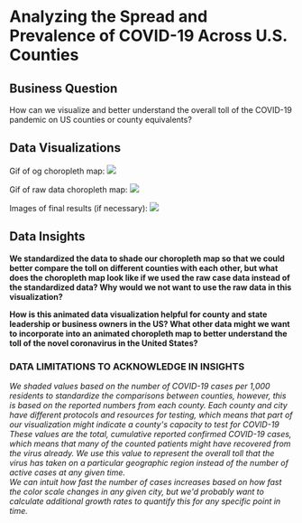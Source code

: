 # Analyzing the Spread and Prevalence of COVID-19 Across U.S. Counties

## Business Question
How can we visualize and better understand the overall toll of the COVID-19 pandemic on US counties or county equivalents?

## Data Visualizations
Gif of og choropleth map: ![](Images/)

Gif of raw data choropleth map: ![](Images/)

Images of final results (if necessary): ![](Images/)

## Data Insights
__We standardized the data to shade our choropleth map so that we could better compare the toll on different counties with each other, but what does the choropleth map look like if we used the raw case data instead of the standardized data? Why would we not want to use the raw data in this visualization?__

__How is this animated data visualization helpful for county and state leadership or business owners in the US? What other data might we want to incorporate into an animated choropleth map to better understand the toll of the novel coronavirus in the United States?__

### DATA LIMITATIONS TO ACKNOWLEDGE IN INSIGHTS
_We shaded values based on the number of COVID-19 cases per 1,000 residents to standardize the comparisons between counties, however, this is based on the reported numbers from each county. Each county and city have different protocols and resources for testing, which means that part of our visualization might indicate a county's capacity to test for COVID-19
These values are the total, cumulative reported confirmed COVID-19 cases, which means that many of the counted patients might have recovered from the virus already. We use this value to represent the overall toll that the virus has taken on a particular geographic region instead of the number of active cases at any given time.  
We can intuit how fast the number of cases increases based on how fast the color scale changes in any given city, but we'd probably want to calculate additional growth rates to quantify this for any specific point in time._

